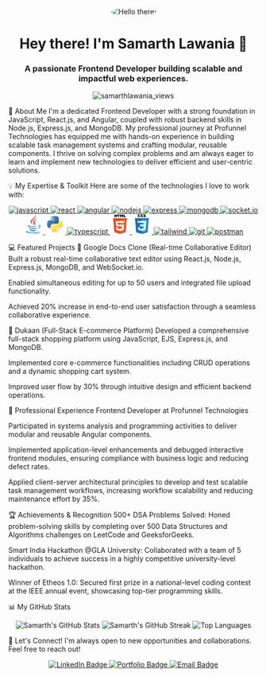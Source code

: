 <div align="center">
<img src="https://www.google.com/search?q=https://media.giphy.com/media/v1.Y2lkPTc5MGI3NjExdGZzZ3h5Z3V1NWV2b2d0b2Y5aXZ2b3R4cmJtZ2R4c2p2eXQ3b2Q5MCZlcD12MV9pbnRlcm5hbF9naWZfYnlfaWQmY3Q9Zw/qgM1J5K442yvR7K4rK/giphy.gif" width="100" height="100" alt="Hello there!" style="border-radius: 50%;"/>
<h1>Hey there! I'm Samarth Lawania 👋</h1>
<h3>A passionate Frontend Developer building scalable and impactful web experiences.</h3>
</div>

<p align="center">
<img src="https://komarev.com/ghpvc/?username=samarthlawania&label=Profile%20views&color=0e75b6&style=flat" alt="samarthlawania_views" />
</p>

🚀 About Me
I'm a dedicated Frontend Developer with a strong foundation in JavaScript, React.js, and Angular, coupled with robust backend skills in Node.js, Express.js, and MongoDB. My professional journey at Profunnel Technologies has equipped me with hands-on experience in building scalable task management systems and crafting modular, reusable components. I thrive on solving complex problems and am always eager to learn and implement new technologies to deliver efficient and user-centric solutions.

💡 My Expertise & Toolkit
Here are some of the technologies I love to work with:

<p align="center">
<a href="https://developer.mozilla.org/en-US/docs/Web/JavaScript" target="_blank" rel="noreferrer"> <img src="https://www.google.com/search?q=https://raw.githubusercontent.com/devicons/devicon/master/icons/javascript/javascript-original.svg" alt="javascript" width="40" height="40"/> </a>
<a href="https://react.dev/" target="_blank" rel="noreferrer"> <img src="https://www.google.com/search?q=https://raw.githubusercontent.com/devicons/devicon/master/icons/react/react-original-wordmark.svg" alt="react" width="40" height="40"/> </a>
<a href="https://angular.io/" target="_blank" rel="noreferrer"> <img src="https://www.google.com/search?q=https://angular.io/assets/images/logos/angular/angular.svg" alt="angular" width="40" height="40"/> </a>
<a href="https://nodejs.org/en/" target="_blank" rel="noreferrer"> <img src="https://www.google.com/search?q=https://raw.githubusercontent.com/devicons/devicon/master/icons/nodejs/nodejs-original-wordmark.svg" alt="nodejs" width="40" height="40"/> </a>
<a href="https://expressjs.com/" target="_blank" rel="noreferrer"> <img src="https://www.google.com/search?q=https://raw.githubusercontent.com/devicons/devicon/master/icons/express/express-original.svg" alt="express" width="40" height="40"/> </a>
<a href="https://www.mongodb.com/" target="_blank" rel="noreferrer"> <img src="https://www.google.com/search?q=https://raw.githubusercontent.com/devicons/devicon/master/icons/mongodb/mongodb-original-wordmark.svg" alt="mongodb" width="40" height="40"/> </a>
<a href="https://socket.io/" target="_blank" rel="noreferrer"> <img src="https://www.google.com/search?q=https://raw.githubusercontent.com/devicons/devicon/master/icons/socketio/socketio-original-wordmark.svg" alt="socket.io" width="40" height="40"/> </a>
<a href="https://www.java.com" target="_blank" rel="noreferrer"> <img src="https://raw.githubusercontent.com/devicons/devicon/master/icons/java/java-original.svg" alt="java" width="40" height="40"/> </a>
<a href="https://www.python.org" target="_blank" rel="noreferrer"> <img src="https://raw.githubusercontent.com/devicons/devicon/master/icons/python/python-original.svg" alt="python" width="40" height="40"/> </a>
<a href="https://www.typescriptlang.org/" target="_blank" rel="noreferrer"> <img src="https://www.google.com/search?q=https://raw.githubusercontent.com/devicons/devicon/master/icons/typescript/typescript-original.svg" alt="typescript" width="40" height="40"/> </a>
<a href="https://www.w3.org/html/" target="_blank" rel="noreferrer"> <img src="https://raw.githubusercontent.com/devicons/devicon/master/icons/html5/html5-original-wordmark.svg" alt="html5" width="40" height="40"/> </a>
<a href="https://www.w3schools.com/css/" target="_blank" rel="noreferrer"> <img src="https://raw.githubusercontent.com/devicons/devicon/master/icons/css3/css3-original-wordmark.svg" alt="css3" width="40" height="40"/> </a>
<a href="https://tailwindcss.com/" target="_blank" rel="noreferrer"> <img src="https://www.google.com/search?q=https://www.vectorlogo.zone/logos/tailwindcss/tailwindcss-icon.svg" alt="tailwind" width="40" height="40"/> </a>
<a href="https://git-scm.com/" target="_blank" rel="noreferrer"> <img src="https://www.vectorlogo.zone/logos/git-scm/git-scm-icon.svg" alt="git" width="40" height="40"/> </a>
<a href="https://www.postman.com" target="_blank" rel="noreferrer"> <img src="https://www.vectorlogo.zone/logos/getpostman/getpostman-icon.svg" alt="postman" width="40" height="40"/> </a>
</p>

💻 Featured Projects
📝 Google Docs Clone (Real-time Collaborative Editor)
Built a robust real-time collaborative text editor using React.js, Node.js, Express.js, MongoDB, and WebSocket.io.

Enabled simultaneous editing for up to 50 users and integrated file upload functionality.

Achieved 20% increase in end-to-end user satisfaction through a seamless collaborative experience.

🛒 Dukaan (Full-Stack E-commerce Platform)
Developed a comprehensive full-stack shopping platform using JavaScript, EJS, Express.js, and MongoDB.

Implemented core e-commerce functionalities including CRUD operations and a dynamic shopping cart system.

Improved user flow by 30% through intuitive design and efficient backend operations.

💼 Professional Experience
Frontend Developer at Profunnel Technologies

Participated in systems analysis and programming activities to deliver modular and reusable Angular components.

Implemented application-level enhancements and debugged interactive frontend modules, ensuring compliance with business logic and reducing defect rates.

Applied client-server architectural principles to develop and test scalable task management workflows, increasing workflow scalability and reducing maintenance effort by 35%.

🏆 Achievements & Recognition
500+ DSA Problems Solved: Honed problem-solving skills by completing over 500 Data Structures and Algorithms challenges on LeetCode and GeeksforGeeks.

Smart India Hackathon @GLA University: Collaborated with a team of 5 individuals to achieve success in a highly competitive university-level hackathon.

Winner of Etheos 1.0: Secured first prize in a national-level coding contest at the IEEE annual event, showcasing top-tier programming skills.

📊 My GitHub Stats
<p align="center">
<img src="https://www.google.com/search?q=https://github-readme-stats.vercel.app/api%3Fusername%3Dsamarthlawania%26show_icons%3Dtrue%26theme%3Ddark%26hide_border%3Dtrue%26count_private%3Dtrue" alt="Samarth's GitHub Stats" />
<img src="https://www.google.com/search?q=https://github-readme-streak-stats.herokuapp.com/%3Fuser%3Dsamarthlawania%26theme%3Ddark%26hide_border%3Dtrue" alt="Samarth's GitHub Streak" />
<img src="https://www.google.com/search?q=https://github-readme-stats.vercel.app/api/top-langs/%3Fusername%3Dsamarthlawania%26layout%3Dcompact%26theme%3Ddark%26hide_border%3Dtrue" alt="Top Languages" />
</p>

🤝 Let's Connect!
I'm always open to new opportunities and collaborations. Feel free to reach out!

<p align="center">
<a href="https://www.linkedin.com/in/samarth-lawania/" target="_blank">
<img src="https://www.google.com/search?q=https://img.shields.io/badge/LinkedIn-%25230077B5.svg%3F%26style%3Dfor-the-badge%26logo%3Dlinkedin%26logoColor%3Dwhite" alt="LinkedIn Badge"/>
</a>
<a href="https://www.google.com/search?q=https://github.com/samarthlawania" target="_blank">
<img src="https://www.google.com/search?q=https://img.shields.io/badge/Portfolio-2D3748%3Fstyle%3Dfor-the-badge%26logo%3Dgithub%26logoColor%3Dwhite" alt="Portfolio Badge"/>
</a>
<a href="mailto:samarthlawania2002@gmail.com">
<img src="https://www.google.com/search?q=https://img.shields.io/badge/Email-D14836%3Fstyle%3Dfor-the-badge%26logo%3Dgmail%26logoColor%3Dwhite" alt="Email Badge"/>
</a>
</p>
